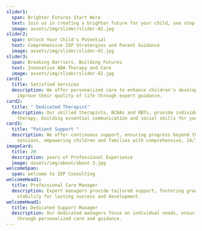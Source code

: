 ```yaml
---
slider1:
  span: Brighter Futures Start Here
  text: Join us in creating a brighter future for your child, one step at a time
  image: assets/img/slider/slider-02.jpg
slider2:
  span: Unlock Your Child's Potential
  text: Comprehensive IEP Stratergies and Parent Guidance
  image: assets/img/slider/slider-01.jpg
slider3:
  span: Breaking Barriers, Building Futures
  text: Innovative ABA Therapy and Care
  image: assets/img/slider/slider-02.jpg
card1:
  title: Satisfied Services
  description: We offer personalized care to enhance children's development and
    improve their quality of life through expert guidance.
card2:
  title: " Dedicated Therapist"
  description: Our skilled therapists, BCBAs and RBTs, provide individualized ABA
    therapy, building essential communication and social skills for your child
card3:
  title: "Patient Support "
  description: We offer continuous support, ensuring progress beyond therapy
    sessions, empowering children and families with comprehensive, 24/7 care.
imageCard:
  title: 20
  description: years of Professional Experience
  image: assets/img/about/about-3.jpg
welcomeSpan:
  span: welcome to IEP Consulting
welcomeHead1:
  title: Professional Care Manager
  description: Expert managers provide tailored support, fostering growth and
    stability for lasting success and development.
welcomeHead2:
  title: Dedicated Support Manager
  description: Our dedicated managers focus on individual needs, ensuring progress
    through personalized care and guidance.
---
```

